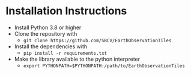 # Installation Instructions

- Install Python 3.8 or higher 
- Clone the repository with
  - ```git clone https://github.com/SBCV/EarthObservationTiles```
- Install the dependencies with
  - ```pip install -r requirements.txt```
- Make the library available to the python interpreter
  - ```export PYTHONPATH=$PYTHONPATH:/path/to/EarthObservationTiles```